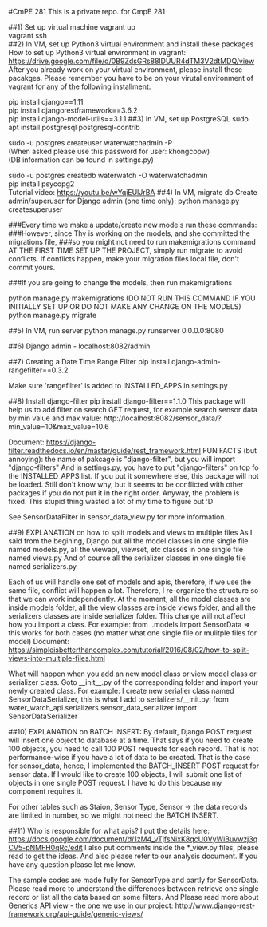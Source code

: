 #CmPE 281
This is a private repo. for CmpE 281

##1) Set up virtual machine
 vagrant up  
 vagrant ssh  
##2) In VM, set up Python3 virtual environment and install these packages
 How to set up Python3 virtual environment in vagrant: https://drive.google.com/file/d/0B9ZdsGRs88lDUUR4dTM3V2dtMDQ/view
 After you already work on your virtual environment, please install these pacakges. 
 Please remember you have to be on your virutal environment of vagrant for any of the following installment.
 
 pip install django==1.11  
 pip install djangorestframework==3.6.2  
 pip install django-model-utils==3.1.1
##3) In VM, set up PostgreSQL
  sudo apt install postgresql postgresql-contrib  

  sudo -u postgres createuser waterwatchadmin -P  
  (When asked please use this password for user: khongcopw)  
  (DB information can be found in settings.py)  

  sudo -u postgres createdb waterwatch -O waterwatchadmin  
  pip install psycopg2  
  Tutorial video: https://youtu.be/wYqiEUlJrBA
##4) In VM, migrate db
Create admin/superuser for Django admin (one time only):
  python manage.py createsuperuser  

###Every time we make a update/create new models run these commands:  
###However, since Thy is working on the models, and she committed the migrations file, 
###so you might not need to run makemigrations command AT THE FIRST TIME SET UP THE PROJECT, simply run migrate to avoid conflicts. If conflicts happen, make your migration files local file, don't commit yours.

###If you are going to change the models, then run makemigrations

  python manage.py makemigrations (DO NOT RUN THIS COMMAND IF YOU INITIALLY SET UP OR DO NOT MAKE ANY CHANGE ON THE MODELS)  
  python manage.py migrate  

##5) In VM, run server
  python manage.py runserver 0.0.0.0:8080   

##6) Django admin - localhost:8082/admin

##7) Creating a Date Time Range Filter
  pip install django-admin-rangefilter==0.3.2

  Make sure 'rangefilter' is added to INSTALLED_APPS in settings.py

##8) Install django-filter
  pip install django-filter==1.1.0
  This package will help us to add filter on search GET request, for example search sensor data by min value and max value: 
  http://localhost:8082/sensor_data/?min_value=10&max_value=10.6
  
  Document: https://django-filter.readthedocs.io/en/master/guide/rest_framework.html
  FUN FACTS (but annoying): the name of pakcage is "django-filter", but you will import "django-filters"
  And in settings.py, you have to put "django-filters" on top fo the INSTALLED_APPS list. If you put it somewhere else, this package will not be loaded.
  Still don't know why, but it seems to be conflicted with other packages if you do not put it in the right order. Anyway, the problem is fixed.
  This stupid thing wasted a lot of my time to figure out :D 
  
  See SensorDataFilter in sensor_data_view.py for more information.
  
##9) EXPLANATION on how to split models and views to multiple files
  As I said from the begining, Django put all the model classes in one single file named models.py, all the viewapi, viewset, etc classes in one single file named views.py
  And of course all the serializer classes in one single file named serializers.py
  
  Each of us will handle one set of models and apis, therefore, if we use the same file, conflict will happen a lot.
  Therefore, I re-organize the structure so that we can work independently.
  At the moment, all the model classes are inside models folder, all the view classes are inside views folder, and all the serializers classes are inside serializer folder.
  This change will not affect how you import a class. For example: from ..models import SensorData => this works for both cases (no matter what one single file or mulitple files for model)
  Document: https://simpleisbetterthancomplex.com/tutorial/2016/08/02/how-to-split-views-into-multiple-files.html
  
  What will happen when you add an new model class or view model class or serializer class. Goto \_\_init__.py of the corresponding folder and import your newly created class.
  For example: I create new serialier class named SensorDataSerializer, this is what I add to serializers/\_\_init.py: from water_watch_api.serializers.sensor_data_serializer import SensorDataSerializer
  
##10) EXPLANATION on BATCH INSERT:
  By default, Django POST request will insert one object to database at a time. That says if you need to create 100 objects, you need to call 100 POST requests for each record.
  That is not performance-wise if you have a lot of data to be created. That is the case for sensor_data, hence, I implemented the BATCH_INSERT POST request for sensor data.
  If I would like to create 100 objects, I will submit one list of objects in one single POST request.
  I have to do this because my component requires it.
  
  For other tables such as Staion, Sensor Type, Sensor -> the data records are limited in number, so we might not need the BATCH INSERT.
  
##11) Who is responsible for what apis?
  I put the details here: https://docs.google.com/document/d/1zM4_vTjfsNixK8qcU0VyWiBuvwzj3qCV5-pNMFH0qRc/edit
  I also put comments inside the \*\_view.py files, please read to get the ideas. And also please refer to our analysis document.
  If you have any question please let me know.
    
  The sample codes are made fully for SensorType and partly for SensorData.
  Please read more to understand the differences between retrieve one single record or list all the data based on some filters. 
  And Please read more about Generics API view - the one we use in our project: http://www.django-rest-framework.org/api-guide/generic-views/
